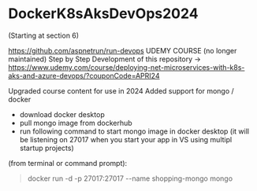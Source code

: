 # DockerK8sAksDevOps2024
(Starting at section 6)

https://github.com/aspnetrun/run-devops
UDEMY COURSE (no longer maintained)
Step by Step Development of this repository -> https://www.udemy.com/course/deploying-net-microservices-with-k8s-aks-and-azure-devops/?couponCode=APRI24

Upgraded course content for use in 2024 
Added support for mongo / docker
- download docker desktop
- pull mongo image from dockerhub
- run following command to start mongo image in docker desktop 
	(it will be listening on 27017 when you start your app in VS using multipl startup projects)

(from terminal or command prompt):
>docker run -d -p 27017:27017 --name shopping-mongo mongo

